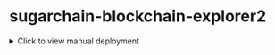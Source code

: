 #  sugarchain-blockchain-explorer2

<details>
<summary>Click to view manual deployment</summary>

Simple blockchain explorer

A web page explorer written in JavaScript and running in the nodejs.

*Note: You only need to set a reachable API address to use it normally, and the block browser does not need to be on the same server as the API node*

### Requires

*  node.js >= 12.14.0

### nvm install
	
	sudo apt-get update
	cd && curl -o- https://raw.githubusercontent.com/creationix/nvm/v0.33.9/install.sh | bash

	vim /etc/profile

Append at the end of the file

	export NVM_DIR="$HOME/.nvm"
	[ -s "$NVM_DIR/nvm.sh" ] && . "$NVM_DIR/nvm.sh"  # This loads nvm
	[ -s "$NVM_DIR/bash_completion" ] && . "$NVM_DIR/bash_completion"  # This loads nvm bash_completion
	
Then `:wq` save and re source the file

	source /etc/profile

### Nodejs install

	nvm install v12.14.0

### Get the source

    git clone https://github.com/bailaoshijiadao/sugarchain-blockchain-explorer2

### Install node modules

    cd sugarchain-blockchain-explorer2 && npm install

### Configure Port

*Make required changes in sugarchain-blockchain-explorer2/bin/www*

*settings* *port* default 3099

### Configure API adress

*Make required changes in sugarchain-blockchain-explorer2/views/index.ejs*

	var networksConfigs = {
		'SUGAR': {
			'name': 'Main Network (SUGAR)',
			// 'api': 'https://api.sugarchain.org',
			//'api': 'https://api.sugar.wtf',
			'api': 'https://api.sugarchain.net',
			'ticker': 'SUGAR',
			'decimals': 8,
			'hrp': 'sugar'
		},
	}

*make sure to change SugarChain node credentials in `api` can successfully connect*

### Start Explorer

    npm start

### COMPLETE


# Optional Settings

## PM2 settings

PM2 is an excellent Node process management tool that can help applications automatically restart after a crash.

### PM2 install

	npm install pm2 -g

### Start Explorer

Stop the block Explorer first, then use this command to start

	cd sugarchain-blockchain-explorer2
	pm2 start ./bin/www --name sugarchain-blockchain-explorer2

### View project information

	pm2 info sugarchain-blockchain-explorer2

### View resource usage

	pm2 monit

</details>


